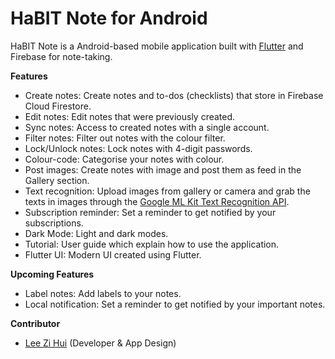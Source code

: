 # HaBIT Note for Android

HaBIT Note is a Android-based mobile application built with [Flutter](https://flutter.dev/docs) and Firebase for note-taking.

**Features**
- Create notes: Create notes and to-dos (checklists) that store in Firebase Cloud Firestore.
- Edit notes: Edit notes that were previously created.
- Sync notes: Access to created notes with a single account.
- Filter notes: Filter out notes with the colour filter.
- Lock/Unlock notes: Lock notes with 4-digit passwords.
- Colour-code: Categorise your notes with colour.
- Post images: Create notes with image and post them as feed in the Gallery section.
- Text recognition: Upload images from gallery or camera and grab the texts in images through the [Google ML Kit Text Recognition API](https://developers.google.com/ml-kit/vision/text-recognition).
- Subscription reminder: Set a reminder to get notified by your subscriptions.
- Dark Mode: Light and dark modes.
- Tutorial: User guide which explain how to use the application.
- Flutter UI: Modern UI created using Flutter.

**Upcoming Features**
- Label notes: Add labels to your notes.
- Local notification: Set a reminder to get notified by your important notes.

**Contributor**
- [Lee Zi Hui](https://github.com/myStery24) (Developer & App Design)